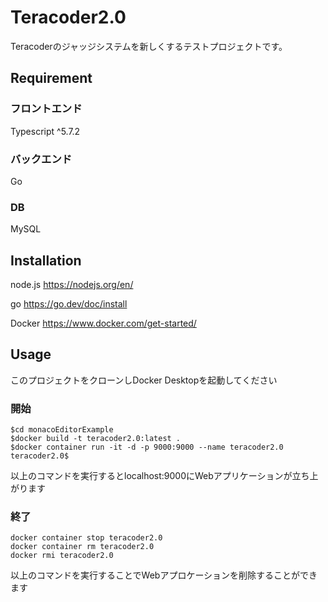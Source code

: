 # Teracoder2.0
Teracoderのジャッジシステムを新しくするテストプロジェクトです。

## Requirement
### フロントエンド　
Typescript ^5.7.2

### バックエンド
Go 

### DB
MySQL

## Installation
node.js   https://nodejs.org/en/

go        https://go.dev/doc/install

Docker    https://www.docker.com/get-started/

## Usage
このプロジェクトをクローンしDocker Desktopを起動してください
### 開始
```
$cd monacoEditorExample
$docker build -t teracoder2.0:latest .
$docker container run -it -d -p 9000:9000 --name teracoder2.0 teracoder2.0$
```
以上のコマンドを実行するとlocalhost:9000にWebアプリケーションが立ち上がります

### 終了
```
docker container stop teracoder2.0
docker container rm teracoder2.0
docker rmi teracoder2.0
```
以上のコマンドを実行することでWebアプロケーションを削除することができます
